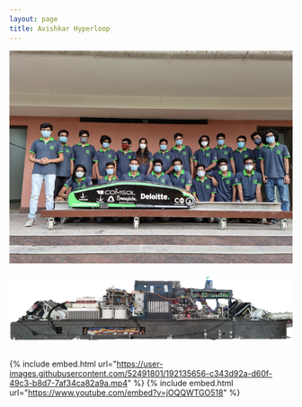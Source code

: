```yaml
---
layout: page
title: Avishkar Hyperloop
---
```


![IPM1_photo](/assets/team_pic.png) <br /> <br />
![IPM2_photo](/assets/pod_pic.png) <br /> <br />
<!-- ![mapping_photo](/assets/top_map_2.png) <br /> <br /> -->

{% include embed.html url="https://user-images.githubusercontent.com/52491801/192135656-c343d92a-d60f-49c3-b8d7-7af34ca82a9a.mp4" %}
{% include embed.html url="https://www.youtube.com/embed?v=jOQQWTGO518" %}






